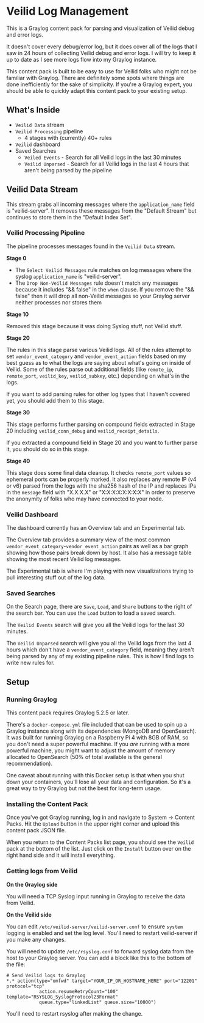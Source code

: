 # Veilid Log Management

This is a Graylog content pack for parsing and visualization of Veilid debug and error logs.

It doesn't cover every debug/error log, but it does cover all of the logs that I saw in 24 hours of collecting Veilid debug and error logs. I will try to keep it up to date as I see more logs flow into my Graylog instance.

This content pack is built to be easy to use for Veilid folks who might not be familiar with Graylog. There are definitely some spots where things are done inefficiently for the sake of simplicity. If you're a Graylog expert, you should be able to quickly adapt this content pack to your existing setup.

## What's Inside

* `Veilid Data` stream
* `Veilid Processing` pipeline
  * 4 stages with (currently) 40+ rules
* `Veilid` dashboard
* Saved Searches
  * `Veiled Events` - Search for all Veilid logs in the last 30 minutes
  * `Veilid Unparsed` - Search for all Veilid logs in the last 4 hours that aren't being parsed by the pipeline

## Veilid Data Stream

This stream grabs all incoming messages where the `application_name` field is "veilid-server". It removes these messages from the "Default Stream" but continues to store them in the "Default Index Set".

### Veilid Processing Pipeline

The pipeline processes messages found in the `Veilid Data` stream.

**Stage 0**

* The `Select Veilid Messages` rule matches on log messages where the syslog `application_name` is "veilid-server".
* The `Drop Non-Veilid Messages` rule doesn't match any messages because it includes "&& false" in the `when` clause. If you remove the "&& false" then it will drop all non-Veilid messages so your Graylog server neither processes nor stores them

**Stage 10**

Removed this stage because it was doing Syslog stuff, not Veilid stuff.

**Stage 20**

The rules in this stage parse various Veilid logs. All of the rules attempt to set `vendor_event_category` and `vendor_event_action` fields based on my best guess as to what the logs are saying about what's going on inside of Veilid. Some of the rules parse out additional fields (like `remote_ip`, `remote_port`, `veilid_key`, `veilid_subkey`, etc.) depending on what's in the logs.

If you want to add parsing rules for other log types that I haven't covered yet, you should add them to this stage.

**Stage 30**

This stage performs further parsing on compound fields extracted in Stage 20 including `veilid_conn_debug` and `veilid_receipt_details`.

If you extracted a compound field in Stage 20 and you want to further parse it, you should do so in this stage.

**Stage 40**

This stage does some final data cleanup. It checks `remote_port` values so ephemeral ports can be properly marked. It also replaces any remote IP (v4 or v6) parsed from the logs with the sha256 hash of the IP and replaces IPs in the `message` field with "X.X.X.X" or "X:X:X:X:X:X:X:X" in order to preserve the anonymity of folks who may have connected to your node.

### Veilid Dashboard

The dashboard currently has an Overview tab and an Experimental tab.

The Overview tab provides a summary view of the most common `vendor_event_category`-`vendor_event_action` pairs as well as a bar graph showing how those pairs break down by host.  It also has a message table showing the most recent Veilid log messages.

The Experimental tab is where I'm playing with new visualizations trying to pull interesting stuff out of the log data.

### Saved Searches

On the Search page, there are `Save`, `Load`, and `Share` buttons to the right of the search bar. You can use the `Load` button to load a saved search.

The `Veilid Events` search will give you all the Veilid logs for the last 30 minutes.

The `Veilid Unparsed` search will give you all the Veilid logs from the last 4 hours which don't have a `vendor_event_category` field, meaning they aren't being parsed by any of my existing pipeline rules. This is how I find logs to write new rules for.

## Setup

### Running Graylog 

This content pack requires Graylog 5.2.5 or later.

There's a `docker-compose.yml` file included that can be used to spin up a Graylog instance along with its dependencies (MongoDB and OpenSearch). It was built for running Graylog on a Raspberry Pi 4 with 8GB of RAM, so you don't need a super powerful machine. If you *are* running with a more powerful machine, you might want to adjust the amount of memory allocated to OpenSearch (50% of total available is the general recommendation). 

One caveat about running with this Docker setup is that when you shut down your containers, you'll lose all your data and configuration. So it's a great way to try Graylog but not the best for long-term usage.

### Installing the Content Pack

Once you've got Graylog running, log in and navigate to System -> Content Packs. Hit the `Upload` button in the upper right corner and upload this content pack JSON file.

When you return to the Content Packs list page, you should see the `Veilid` pack at the bottom of the list. Just click on the `Install` button over on the right hand side and it will install everything.

### Getting logs from Veilid

**On the Graylog side**

You will need a TCP Syslog input running in Graylog to receive the data from Veilid.

**On the Veilid side**

You can edit `/etc/veilid-server/veilid-server.conf` to ensure `system` logging is enabled and set the log level. You'll need to restart veilid-server if you make any changes.

You will need to update `/etc/rsyslog.conf` to forward syslog data from the host to your Graylog server.  You can add a block like this to the bottom of the file:

```
# Send Veilid logs to Graylog
*.* action(type="omfwd" target="YOUR_IP_OR_HOSTNAME_HERE" port="12201" protocol="tcp"
            action.resumeRetryCount="100" template="RSYSLOG_SyslogProtocol23Format"
            queue.type="linkedList" queue.size="10000")
```

You'll need to restart rsyslog after making the change.
